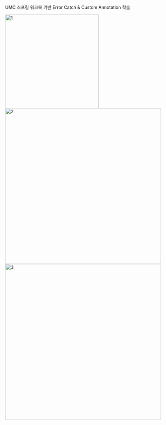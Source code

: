 UMC 스프링 워크북 기반 Error Catch & Custom Annotation 학습

<img width="300" alt="1" src="https://github.com/seheonnn/Spring-umc/assets/101795921/d2827ed9-9eb5-4e19-b0b0-4ec9f6f0396c">
<br>
<img width="500" alt="2" src="https://github.com/seheonnn/Spring-umc/assets/101795921/12088647-0d6e-43e2-ad11-97012ddd032d">
<br>
<img width="500" alt="3" src="https://github.com/seheonnn/Spring-umc/assets/101795921/d1f6db6e-185b-4d57-bc9e-fed127804543">

